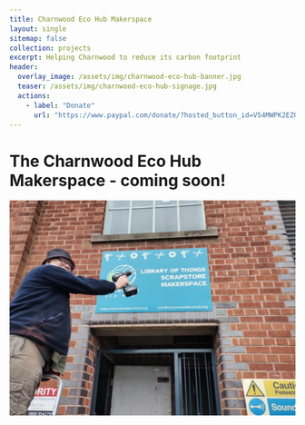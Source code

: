 ```yaml
---
title: Charnwood Eco Hub Makerspace
layout: single
sitemap: false
collection: projects
excerpt: Helping Charnwood to reduce its carbon footprint
header:
  overlay_image: /assets/img/charnwood-eco-hub-banner.jpg
  teaser: /assets/img/charnwood-eco-hub-signage.jpg
  actions:
    - label: "Donate"
      url: "https://www.paypal.com/donate/?hosted_button_id=V54MWPK2EZGPY"
---
```


# The Charnwood Eco Hub Makerspace - coming soon!

![Charnwood Eco Hub Makerspace](/assets/img/charnwood-eco-hub-signage.jpg)


